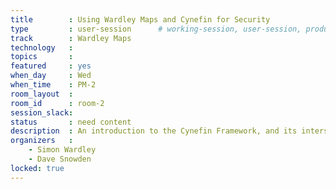 ```yaml
---
title        : Using Wardley Maps and Cynefin for Security
type         : user-session      # working-session, user-session, product-session
track        : Wardley Maps
technology   :
topics       :
featured     : yes
when_day     : Wed
when_time    : PM-2
room_layout  :
room_id      : room-2
session_slack: 
status       : need content
description  : An introduction to the Cynefin Framework, and its intersection with Wardley Maps, for Security
organizers   :
    - Simon Wardley
    - Dave Snowden
locked: true
---
```



<!--(add intro)

## WHY

(...)

## What

(...)

## Outcomes

(...)

## References

(...)


## Previous-->
